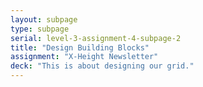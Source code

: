 ```yaml
---
layout: subpage
type: subpage
serial: level-3-assignment-4-subpage-2
title: "Design Building Blocks"
assignment: "X-Height Newsletter"
deck: "This is about designing our grid."
---
```

